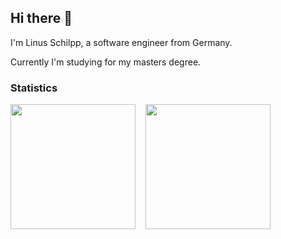## Hi there 👋

I'm Linus Schilpp, a software engineer from Germany.

Currently I'm studying for my masters degree.

### Statistics

<p>
  <img height=200 align="center" src="https://github-readme-stats.vercel.app/api?username=lischilpp&show_icons=true&theme=transparent&hide_rank=true&include_all_commits=true&disable_animations=true" />&nbsp;&nbsp;&nbsp;
  <img height=200 align="center" src="https://github-readme-stats.vercel.app/api/top-langs/?username=lischilpp&layout=compact&langs_count=8&disable_animations=true" />
</p>

